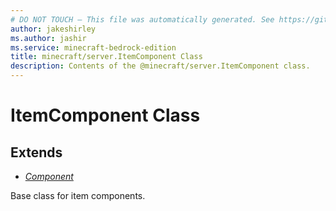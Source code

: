 ```yaml
---
# DO NOT TOUCH — This file was automatically generated. See https://github.com/mojang/minecraftapidocsgenerator to modify descriptions, examples, etc.
author: jakeshirley
ms.author: jashir
ms.service: minecraft-bedrock-edition
title: minecraft/server.ItemComponent Class
description: Contents of the @minecraft/server.ItemComponent class.
---
```

# ItemComponent Class

## Extends
- [*Component*](Component.md)

Base class for item components.
